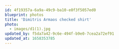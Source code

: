 ```yaml
---
id: 4f19357a-6a9a-49c9-ba10-e0f3f5057ed0
blueprint: photos
title: 'Dimitris Armaos checked shirt'
photo:
  - images/d1(1).jpg
updated_by: f5da7a42-9c6e-494f-b9e0-7cea2a72ef91
updated_at: 1658353785
---
```

